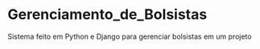 # Gerenciamento_de_Bolsistas
Sistema feito em Python e Django para gerenciar bolsistas em um projeto
